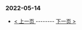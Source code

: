### 2022-05-14 
 

- [ < 上一页 ](https://github.com/able8/weibo-hot-record/blob/master/2022-05-13.md) -------- [ 下一页 > ](https://github.com/able8/weibo-hot-record/blob/master/2022-05-15.md)